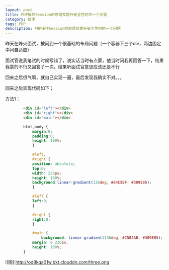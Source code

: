 ```yaml
---
layout: post
title: PHP操作Session的原理及提升安全性时的一个问题
category: 技术
tags: PHP
description: PHP操作Session的原理及提升安全性时的一个问题
---
```


昨天在烽火面试，被问到一个很基础的布局问题（一个容器下三个div，两边固定中间自适应）

面试官说我笔试的时候写错了，说实话当时有点蒙，他当时问我再回答一下，结果我蒙的不行又回答了一次，结果听面试官意思应该还是不行

回来之后很气啊，就自己实现一遍，最后发现我确实不对。。。

回来之后实现代码如下；

方法1：
```html
        <div id="left"></div>
        <div id="right"></div>
        <div id="main"></div>
```
```css
        html,body {
            margin:0;
            padding:0;
            height: 100%;
            }

            #left,
            #right {
            position: absolute;
            top:0;
            width: 220px;
            height: 100%;
            background:linear-gradient(136deg, #84C5BF, #309E85);
            }

            #left {
            left:0;
            }

            #right {
            right:0;
            }

            #main {
                background: linear-gradient(136deg, #C584AB, #309E85);
            margin: 0 230px;
            height: 100%;
        }
```
![图]:http://od8kqa01w.bkt.clouddn.com/three.png
